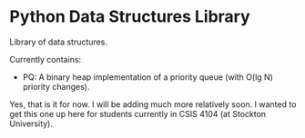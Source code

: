 # Python Data Structures Library
Library of data structures.  

Currently contains:
* PQ: A binary heap implementation of a priority queue (with O(lg N) priority changes).

Yes, that is it for now.  I will be adding much more relatively soon.  I wanted to get this one up here for students currently in CSIS 4104 (at Stockton University).
